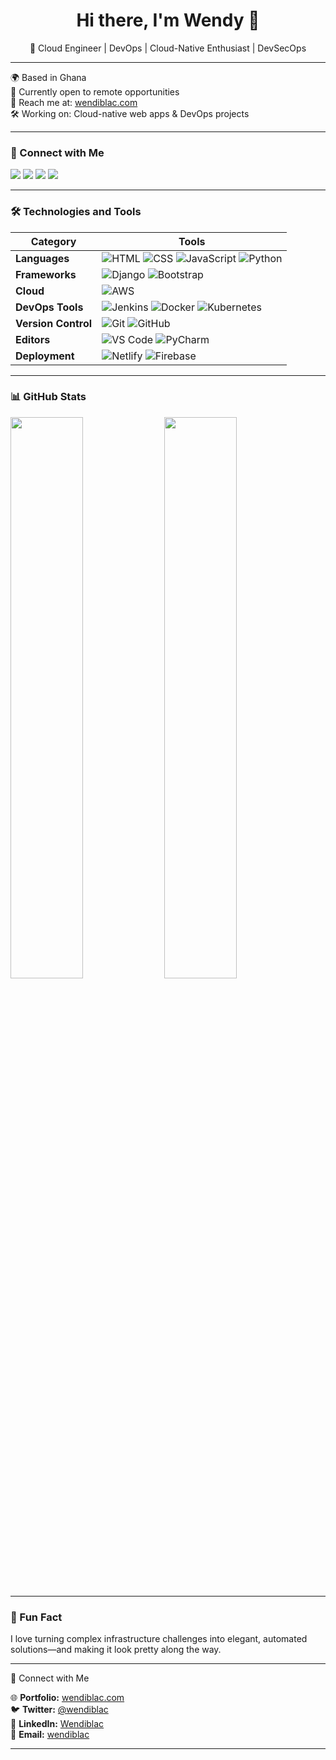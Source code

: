 <h1 align="center">Hi there, I'm Wendy 👋</h1>
<p align="center">🚀 Cloud Engineer | DevOps | Cloud-Native Enthusiast | DevSecOps </p>

---

🌍 Based in Ghana  
💼 Currently open to remote opportunities  
📧 Reach me at: [wendiblac.com](https://wendiblac.com)  
🛠️ Working on: Cloud-native web apps & DevOps projects  

---

### 🧩 Connect with Me
<p align="left">
  <a href="https://twitter.com/yourhandle"><img src="https://img.shields.io/badge/Twitter-1DA1F2?style=flat&logo=twitter&logoColor=white"/></a>
  <a href="https://linkedin.com/in/yourhandle"><img src="https://img.shields.io/badge/LinkedIn-0077B5?style=flat&logo=linkedin&logoColor=white"/></a>
  <a href="mailto:youremail@example.com"><img src="https://img.shields.io/badge/Gmail-D14836?style=flat&logo=gmail&logoColor=white"/></a>
  <a href="https://wendiblac.dev"><img src="https://img.shields.io/badge/Portfolio-000000?style=flat&logo=vercel&logoColor=white"/></a>
</p>

---

### 🛠️ Technologies and Tools

| Category          | Tools                                                                                                                                                    |
|------------------|-----------------------------------------------------------------------------------------------------------------------------------------------------------|
| **Languages**      | ![HTML](https://img.shields.io/badge/HTML5-E34F26?style=flat&logo=html5&logoColor=white) ![CSS](https://img.shields.io/badge/CSS3-1572B6?style=flat&logo=css3&logoColor=white) ![JavaScript](https://img.shields.io/badge/JavaScript-F7DF1E?style=flat&logo=javascript&logoColor=black) ![Python](https://img.shields.io/badge/Python-3776AB?style=flat&logo=python&logoColor=white) |
| **Frameworks**     | ![Django](https://img.shields.io/badge/Django-092E20?style=flat&logo=django&logoColor=white) ![Bootstrap](https://img.shields.io/badge/Bootstrap-7952B3?style=flat&logo=bootstrap&logoColor=white) |
| **Cloud**          | ![AWS](https://img.shields.io/badge/AWS-232F3E?style=flat&logo=amazon-aws&logoColor=white) |
| **DevOps Tools**   | ![Jenkins](https://img.shields.io/badge/Jenkins-D24939?style=flat&logo=jenkins&logoColor=white) ![Docker](https://img.shields.io/badge/Docker-2496ED?style=flat&logo=docker&logoColor=white) ![Kubernetes](https://img.shields.io/badge/Kubernetes-326CE5?style=flat&logo=kubernetes&logoColor=white) |
| **Version Control**| ![Git](https://img.shields.io/badge/Git-F05032?style=flat&logo=git&logoColor=white) ![GitHub](https://img.shields.io/badge/GitHub-181717?style=flat&logo=github&logoColor=white) |
| **Editors**        | ![VS Code](https://img.shields.io/badge/VS_Code-007ACC?style=flat&logo=visual-studio-code&logoColor=white) ![PyCharm](https://img.shields.io/badge/PyCharm-000000?style=flat&logo=pycharm&logoColor=white) |
| **Deployment**     | ![Netlify](https://img.shields.io/badge/Netlify-00C7B7?style=flat&logo=netlify&logoColor=white) ![Firebase](https://img.shields.io/badge/Firebase-FFCA28?style=flat&logo=firebase&logoColor=black) |

---

### 📊 GitHub Stats
<p align="left">
  <img src="https://github-readme-stats.vercel.app/api?username=wendiblac&show_icons=true&theme=github_dark&hide_border=true" width="48%" />
  <img src="https://github-readme-streak-stats.herokuapp.com/?user=wendiblac&theme=github-dark&hide_border=true" width="48%" />
</p>

---

### 🧠 Fun Fact
I love turning complex infrastructure challenges into elegant, automated solutions—and making it look pretty along the way.

---



📌 Connect with Me  

🌐 **Portfolio:** [wendiblac.com](https://wendiblac.com)  
🐦 **Twitter:** [@wendiblac](https://twitter.com/wendiiblac)  
💼 **LinkedIn:** [Wendiblac](https://linkedin.com/in/wendiblac)  
📧 **Email:** [wendiblac](mailto:wendiblac@gmail.com) 

---
 
